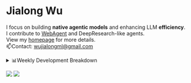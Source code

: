 #  Jialong Wu

I focus on building **native agentic models** and enhancing LLM **efficiency**.<br>
I contribute to [WebAgent](https://github.com/Alibaba-NLP/WebAgent) and DeepResearch-like agents.<br>
View my [homepage](https://callanwu.github.io/) for more details. <br>
📫Contact: wujialongml@gmail.com

<details><summary>📊Weekly Development Breakdown</summary>

<!--START_SECTION:waka-->

```txt
From: 04 August 2025 - To: 11 August 2025

Total Time: 27 hrs 9 mins

Python                20 hrs 38 mins  ███████████████████░░░░░░   75.98 %
JSON                  4 hrs 22 mins   ████░░░░░░░░░░░░░░░░░░░░░   16.09 %
HTML                  1 hr 27 mins    █▒░░░░░░░░░░░░░░░░░░░░░░░   05.34 %
Bash                  22 mins         ▒░░░░░░░░░░░░░░░░░░░░░░░░   01.39 %
Markdown              16 mins         ▒░░░░░░░░░░░░░░░░░░░░░░░░   01.03 %
```

<!--END_SECTION:waka-->

[![wakatime](https://wakatime.com/badge/user/c6720b29-9431-4a60-bc9d-e1fb2b6bd65f.svg)](https://wakatime.com/@c6720b29-9431-4a60-bc9d-e1fb2b6bd65f)
</details>

[![](https://img.shields.io/badge/Google%20Scholar-4385FE.svg?&color=d6d6d6&style=flat-square&logo=google-scholar)](https://scholar.google.com/citations?user=6eg2m4YAAAAJ)
![](https://komarev.com/ghpvc/?username=callanwu)
